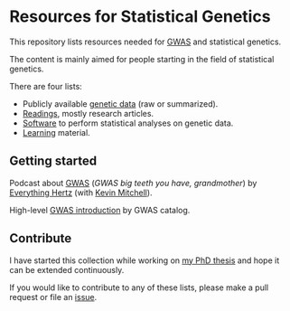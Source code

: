 # Resources for Statistical Genetics

This repository lists resources needed for [GWAS](https://www.ebi.ac.uk/training/online/course/gwas-catalog-exploring-snp-trait-associations-2019/what-gwas-catalog/what-are-genome-wide) and statistical genetics.

The content is mainly aimed for people starting in the field of statistical genetics. 

There are four lists:

- Publicly available [genetic data](statgen-data.md) (raw or summarized).
- [Readings](statgen-reading.md), mostly research articles.
- [Software](statgen-software.md) to perform statistical analyses on genetic data.
- [Learning](statgen-learning.md) material.

## Getting started

Podcast about [GWAS](https://everythinghertz.com/85) (_GWAS big teeth you have, grandmother_) by [Everything Hertz](https://everythinghertz.com/) (with [Kevin Mitchell](https://twitter.com/WiringTheBrain)).

High-level [GWAS introduction](https://www.ebi.ac.uk/training/online/course/gwas-catalog-exploring-snp-trait-associations-2019/what-gwas-catalog/what-are-genome-wide) by GWAS catalog.


## Contribute
 
I have started this collection while working on [my PhD thesis](https://drive.switch.ch/index.php/s/FpWZlbw4Rfq20le) and hope it can be extended continuously.

If you would like to contribute to any of these lists, please make a pull request or file an [issue](https://github.com/sinarueeger/statistical-genetics-ressources/issues).
 

